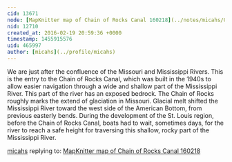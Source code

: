 ```yaml
---
cid: 13671
node: [MapKnitter map of Chain of Rocks Canal 160218](../notes/micahs/02-18-2016/mapknitter-map-of-chain-of-rocks-canal-160218)
nid: 12710
created_at: 2016-02-19 20:59:36 +0000
timestamp: 1455915576
uid: 465997
author: [micahs](../profile/micahs)
---
```


We are just after the confluence of the Missouri and Mississippi Rivers. This is the entry to the Chain of Rocks Canal, which was built in the 1940s to allow easier navigation through a wide and shallow part of the Mississippi River. This part of the river has an exposed bedrock. The Chain of Rocks roughly marks the extend of glaciation in Missouri. Glacial melt shifted the Mississippi River toward the west side of the American Bottom, from previous easterly bends. During the development of the St. Louis region, before the Chain of Rocks Canal, boats had to wait, sometimes days, for the river to reach a safe height for traversing this shallow, rocky part of the Mississippi River.

[micahs](../profile/micahs) replying to: [MapKnitter map of Chain of Rocks Canal 160218](../notes/micahs/02-18-2016/mapknitter-map-of-chain-of-rocks-canal-160218)

